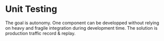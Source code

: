 # Unit Testing

The goal is autonomy. One component can be developped without relying on heavy and fragile integration during development time. 
The solution is production traffic record & replay.

